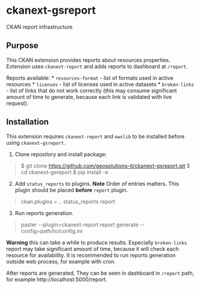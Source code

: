 # ckanext-gsreport

CKAN report infrastructure

## Purpose

This CKAN extension provides reports about resources properties. Extension uses `ckanext-report` and adds reports to dashboard at `/report`.

Reports available:
     * `resources-format` - list of formats used in active resources
     * `licenses` - list of licenses used in active datasets
     * `broken-links` - list of links that do not work correctly (this may consume significant amount of time to generate, because each link is validated with live request).

## Installation

This extension requires `ckanext-report` and `owslib` to be installed before using `ckanext-gsreport`.

1. Clone repository and install package:

> $ git clone https://github.com/geosolutions-it/ckanext-gsreport.git
 $ cd ckanext-gsreport
 $ pip install -e .

2. Add `status_reports` to plugins. **Note** Order of entries matters. This plugin should be placed **before** `report` plugin.

> ckan.plugins = .. status_reports report

3. Run reports generation. 

> paster --plugin=ckanext-report report generate --config=path/to/config.ini

**Warning** this can take a while to produce results. Especially `broken-links` report may take significant amount of time, because it will check each resource for availability. It is recommended to run reports generation outside web process, for example with cron.

After reports are generated, They can be seen in dashboard in `/report` path, for example http://localhost:5000/report.
